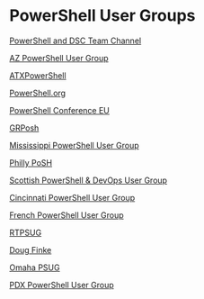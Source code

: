 ﻿# PowerShell User Groups


[PowerShell and DSC Team Channel](https://www.youtube.com/channel/UCMhQH-yJlr4_XHkwNunfMog)

[AZ PowerShell User Group](https://www.youtube.com/channel/UC3RiZUhPQH9cANYnECWrbFA)

[ATXPowerShell](https://www.youtube.com/channel/UChN0jsc6e02jAh9p9rmR_Iw)

[PowerShell.org](https://www.youtube.com/channel/UCqIw7UUwC5fUBFXYX68aMrQ)

[PowerShell Conference EU](https://www.youtube.com/channel/UCxgrI58XiKnDDByjhRJs5fg)

[GRPosh](https://www.youtube.com/channel/UCb9jg2gj9alnFVCXuRuEVaA)

[Mississippi PowerShell User Group](https://www.youtube.com/channel/UC7Eje7Fw3rYW3wpoyli492g)

[Philly PoSH](https://www.youtube.com/channel/UCAc_ow5FIJtRpvew__9Iqzg)

[Scottish PowerShell & DevOps User Group](https://www.youtube.com/channel/UC2vfwHkee-WPqVreJZzzNIA)

[Cincinnati PowerShell User Group](https://www.youtube.com/channel/UCbmgsFhEEGQcLKIMrClFHLg)

[French PowerShell User Group](https://www.youtube.com/channel/UCyxicOKZNm_u1opF_xAYfDA)

[RTPSUG](https://www.youtube.com/channel/UCiTuB6HZiupE8CJ71vkMFnA)

[Doug Finke](https://www.youtube.com/channel/UCP47ZkO5EDkoI2sr-3P4ShQ)

[Omaha PSUG](https://www.youtube.com/channel/UCxO2RaP2ubFQYhJUC8jKdVQ)

[PDX PowerShell User Group](https://www.youtube.com/channel/UCaLRsNTXI-cLLIvi3apLcSw)

